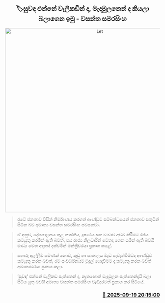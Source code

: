 <p align='center'><b><h2 align='center' title='Let's wait and see if the smell comes from Welikada or Medamulana - Wasantha Samarasinghe'>🏷සුවඳ එන්නේ වැලිකඩින් ද, මැදමුලනෙන් ද කියලා බලාගෙන ඉමු - වසන්ත සමරසිංහ</h2></b></p>
<p align='center'><img src='https://helakuru.sgp1.cdn.digitaloceanspaces.com/esana/images/lib/wasantha-samarasinhe-media-nn.jpg' width='600' alt='Let's wait and see if the smell comes from Welikada or Medamulana - Wasantha Samarasinghe'></p>

> රටේ ජනතාව විසින් නිර්මාණය කරගත් ආණ්ඩුව සම්බන්ධයෙන් ජනතාව සතුටින් සිටින බව අමාත්‍ය වසන්ත සමරසිංහ පවසනවා.

> ඒ අනුව, දේශපාලනය තුළ නාස්තිය, දූෂණය සහ වංචාව අවම කිරීමට රජය කටයුතු කරමින් ඇති බවත්, එය රාජ්‍ය නිලධාරීන් වෙතද ගෙන යමින් ඇති බවයි මාධ්‍ය වෙත අදහස් දක්වමින් මන්ත්‍රීවරයා ප්‍රකාශ කළේ.

> හොරු ඇල්ලීම පමණක් නොව, කුඩු හා පාතාලය මැඩ පැවැත්වීමටද ආණ්ඩුව කටයුතු කරන බවත්, රට සංවර්ධනයට මුදල් යෙදවීමට ද කටයුතු කරන බවත් අමාත්‍යවරයා ප්‍රකාශ කළා.

> ‘සුවඳ’ එන්නේ වැලිකඩ පැත්තෙන් ද, නැතහොත් මැදමුලන පැත්තෙන්දැයි බලා සිටිය යුතු බවයි අමාත්‍ය වසන්ත සමරසිංහ වැඩිදුරටත් ප්‍රකාශ කර සිටියේ.



<h3 align='right'><a href='https://www.helakuru.lk/esana/p/113796/'>📅 2025-09-19 20:15:00</a></h3>
